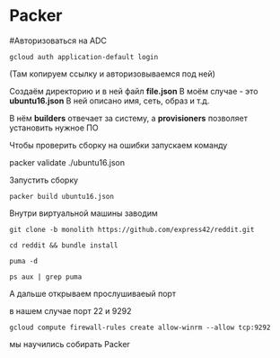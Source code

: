 
 # Packer
#Авторизоваться на ADC

```
gcloud auth application-default login
```
(Там копируем ссылку и авторизовываемся под ней)

Создаём директорию и в ней файл **file.json**
В моём случае - это **ubuntu16.json**
В ней описано имя, сеть, образ и т.д.

В нём **builders** отвечает за систему, а
**provisioners** позволяет установить нужное ПО

Чтобы проверить сборку на ошибки запускаем команду

packer validate ./ubuntu16.json

Запустить сборку
```
packer build ubuntu16.json
```

Внутри виртуальной машины заводим

```
git clone -b monolith https://github.com/express42/reddit.git
```
```
cd reddit && bundle install
```
```
puma -d
```
```
ps aux | grep puma
```

А дальше открываем прослушиваеый порт

в нашем случае порт 22 и 9292

```
gcloud compute firewall-rules create allow-winrm --allow tcp:9292
```


мы научились собирать Packer


